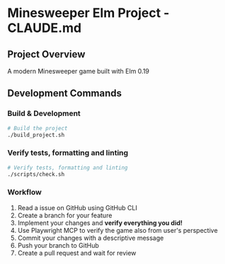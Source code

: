 # Minesweeper Elm Project - CLAUDE.md

## Project Overview
A modern Minesweeper game built with Elm 0.19

## Development Commands

### Build & Development
```bash
# Build the project
./build_project.sh
```

### Verify tests, formatting and linting
```bash
# Verify tests, formatting and linting
./scripts/check.sh
```

### Workflow

1. Read a issue on GitHub using GitHub CLI
2. Create a branch for your feature
3. Implement your changes and **verify everything you did!**
4. Use Playwright MCP to verify the game also from user's perspective
5. Commit your changes with a descriptive message
5. Push your branch to GitHub
7. Create a pull request and wait for review
